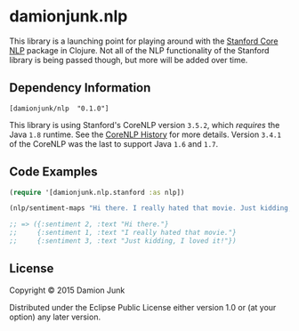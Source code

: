 # damionjunk.nlp

This library is a launching point for playing around with the [Stanford Core NLP](http://nlp.stanford.edu/software/corenlp.shtml) package in Clojure.
Not all of the NLP functionality of the Stanford library is being passed though, but more will be added over time.

## Dependency Information

```
[damionjunk/nlp  "0.1.0"]
```

This library is using Stanford's CoreNLP version `3.5.2`, which *requires* the Java `1.8` runtime.
See the [CoreNLP History](http://nlp.stanford.edu/software/corenlp.shtml#history) for more details.
Version `3.4.1` of the CoreNLP was the last to support Java `1.6` and `1.7`.

## Code Examples


```clojure
(require '[damionjunk.nlp.stanford :as nlp])

(nlp/sentiment-maps "Hi there. I really hated that movie. Just kidding, I loved it!")

;; => ({:sentiment 2, :text "Hi there."}
;;     {:sentiment 1, :text "I really hated that movie."}
;;     {:sentiment 3, :text "Just kidding, I loved it!"})

```


## License

Copyright © 2015 Damion Junk

Distributed under the Eclipse Public License either version 1.0 or (at your option) any later version.